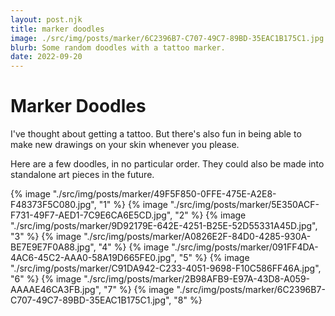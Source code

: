 ```yaml
---
layout: post.njk
title: marker doodles
image: ./src/img/posts/marker/6C2396B7-C707-49C7-89BD-35EAC1B175C1.jpg 
blurb: Some random doodles with a tattoo marker.
date: 2022-09-20
---
```

# Marker Doodles
I've thought about getting a tattoo. But there's also fun in being able to make new drawings on your skin whenever you please.

Here are a few doodles, in no particular order. They could also be made into standalone art pieces in the future.
<div picture-grid="3">
{% image "./src/img/posts/marker/49F5F850-0FFE-475E-A2E8-F48373F5C080.jpg", "1" %}
{% image "./src/img/posts/marker/5E350ACF-F731-49F7-AED1-7C9E6CA6E5CD.jpg", "2" %}
{% image "./src/img/posts/marker/9D92179E-642E-4251-B25E-52D55331A45D.jpg", "3" %}
{% image "./src/img/posts/marker/A0826E2F-84D0-4285-930A-BE7E9E7F0A88.jpg", "4" %}
{% image "./src/img/posts/marker/091FF4DA-4AC6-45C2-AAA0-58A19D665FE0.jpg", "5" %}
{% image "./src/img/posts/marker/C91DA942-C233-4051-9698-F10C586FF46A.jpg", "6" %}
{% image "./src/img/posts/marker/2B98AFB9-E97A-43D8-A059-AAAAE46CA3FB.jpg", "7" %}
{% image "./src/img/posts/marker/6C2396B7-C707-49C7-89BD-35EAC1B175C1.jpg", "8" %}
</div>